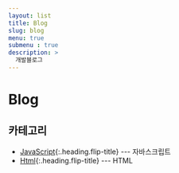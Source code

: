 ```yaml
---
layout: list
title: Blog
slug: blog
menu: true
submenu : true
description: >
  개발블로그
---
```


# Blog

## 카테고리

* [JavaScript]{:.heading.flip-title}  --- 자바스크립트
* [Html]{:.heading.flip-title}        --- HTML

[JavaScript]: /js/
[Html]: /html/
